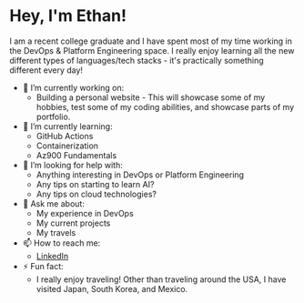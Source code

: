 # Hey, I'm Ethan!

I am a recent college graduate and I have spent most of my time working in the DevOps & Platform Engineering space. I really enjoy learning all the new different types of languages/tech stacks - it's practically something different every day!

- 🔭 I’m currently working on:
  - Building a personal website - This will showcase some of my hobbies, test some of my coding abilities, and showcase parts of my portfolio.
- 🌱 I’m currently learning:
  - GitHub Actions
  - Containerization
  - Az900 Fundamentals 
- 🤔 I’m looking for help with:
  - Anything interesting in DevOps or Platform Engineering
  - Any tips on starting to learn AI?
  - Any tips on cloud technologies?
- 💬 Ask me about:
  - My experience in DevOps
  - My current projects
  - My travels
- 📫 How to reach me:
  - [LinkedIn](https://www.linkedin.com/in/ethancorrigan/)
- ⚡ Fun fact:
  - I really enjoy traveling! Other than traveling around the USA, I have visited Japan, South Korea, and Mexico.

